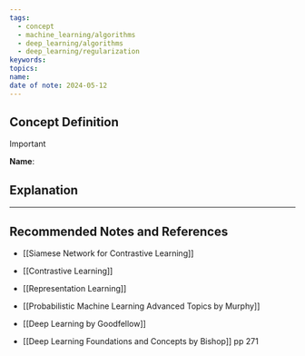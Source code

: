```yaml
---
tags:
  - concept
  - machine_learning/algorithms
  - deep_learning/algorithms
  - deep_learning/regularization
keywords: 
topics: 
name: 
date of note: 2024-05-12
---
```


## Concept Definition

>[!important]
>**Name**: 



## Explanation





-----------
##  Recommended Notes and References


- [[Siamese Network for Contrastive Learning]]
- [[Contrastive Learning]]
- [[Representation Learning]]


- [[Probabilistic Machine Learning Advanced Topics by Murphy]]
- [[Deep Learning by Goodfellow]]
- [[Deep Learning Foundations and Concepts by Bishop]] pp 271